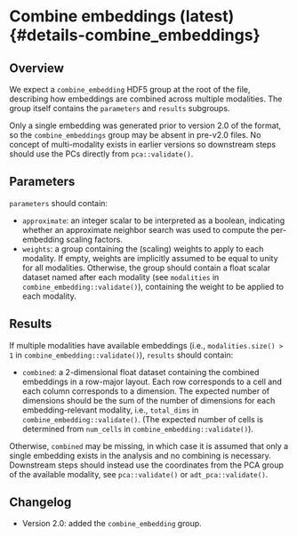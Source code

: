 # Combine embeddings (latest) {#details-combine_embeddings}

## Overview

We expect a `combine_embedding` HDF5 group at the root of the file, describing how embeddings are combined across multiple modalities.
The group itself contains the `parameters` and `results` subgroups.

Only a single embedding was generated prior to version 2.0 of the format, so the `combine_embeddings` group may be absent in pre-v2.0 files.
No concept of multi-modality exists in earlier versions so downstream steps should use the PCs directly from `pca::validate()`.

## Parameters

`parameters` should contain:

- `approximate`: an integer scalar to be interpreted as a boolean,
  indicating whether an approximate neighbor search was used to compute the per-embedding scaling factors.
- `weights`: a group containing the (scaling) weights to apply to each modality.
  If empty, weights are implicitly assumed to be equal to unity for all modalities.
  Otherwise, the group should contain a float scalar dataset named after each modality (see `modalities` in `combine_embedding::validate()`), 
  containing the weight to be applied to each modality.

## Results

If multiple modalities have available embeddings (i.e., `modalities.size() > 1` in `combine_embedding::validate()`), `results` should contain:

- `combined`: a 2-dimensional float dataset containing the combined embeddings in a row-major layout.
  Each row corresponds to a cell and each column corresponds to a dimension.
  The expected number of dimensions should be the sum of the number of dimensions for each embedding-relevant modality, i.e., `total_dims` in `combine_embedding::validate()`.
  (The expected number of cells is determined from `num_cells` in `combine_embedding::validate()`).

Otherwise, `combined` may be missing, in which case it is assumed that only a single embedding exists in the analysis and no combining is necessary.
Downstream steps should instead use the coordinates from the PCA group of the available modality, see `pca::validate()` or `adt_pca::validate()`.

## Changelog

- Version 2.0: added the `combine_embedding` group.
